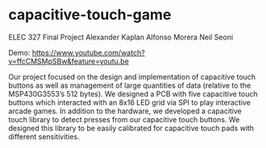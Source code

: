 # capacitive-touch-game
ELEC 327 Final Project
Alexander Kaplan
Alfonso Morera
Neil Seoni

Demo: https://www.youtube.com/watch?v=ffcCMSMpSBw&feature=youtu.be

Our project focused on the design and implementation of capacitive 
touch buttons as well as management of large quantities of data 
(relative to the MSP430G3553’s 512 bytes). We designed a PCB with five 
capacitive touch buttons which interacted with an 8x16 LED grid via SPI to 
play interactive arcade games. In addition to the hardware, we developed a 
capacitive touch library to detect presses from our capacitive touch buttons. 
We designed this library to be easily calibrated for capacitive touch pads 
with different sensitivities.
